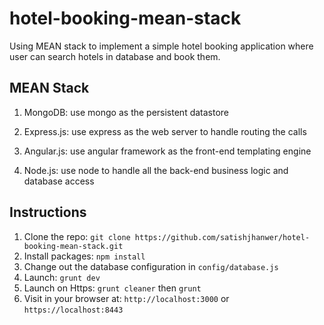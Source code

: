 hotel-booking-mean-stack
========================

Using MEAN stack to implement a simple hotel booking application where user can search hotels in database and book them.


## MEAN Stack
1. MongoDB: use mongo as the persistent datastore

2. Express.js: use express as the web server to handle routing the calls

3. Angular.js: use angular framework as the front-end templating engine

4. Node.js: use node to handle all the back-end business logic and database access

## Instructions

1. Clone the repo: `git clone https://github.com/satishjhanwer/hotel-booking-mean-stack.git`
2. Install packages: `npm install`
3. Change out the database configuration in `config/database.js`
4. Launch: `grunt dev`
5. Launch on Https: `grunt cleaner` then `grunt`
5. Visit in your browser at: `http://localhost:3000` or `https://localhost:8443`

